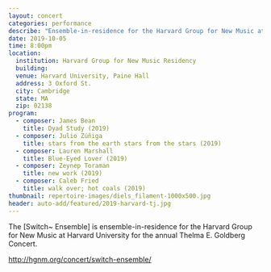 ```yaml
---
layout: concert
categories: performance
describe: "Ensemble-in-residence for the Harvard Group for New Music at Harvard University."
date: 2019-10-05
time: 8:00pm
location:
  institution: Harvard Group for New Music Residency
  building:
  venue: Harvard University, Paine Hall
  address: 3 Oxford St.
  city: Cambridge
  state: MA
  zip: 02138
program:
  - composer: James Bean
    title: Dyad Study (2019)
  - composer: Julio Zúñiga
    title: stars from the earth stars from the stars (2019)
  - composer: Lauren Marshall
    title: Blue-Eyed Lover (2019)
  - composer: Zeynep Toraman
    title: new work (2019)
  - composer: Caleb Fried
    title: walk over; hot coals (2019)
thumbnail: repertoire-images/diels_filament-1000x500.jpg
header: auto-add/featured/2019-harvard-tj.jpg
---
```


The [Switch~ Ensemble] is ensemble-in-residence for the Harvard Group for New Music at Harvard University for the annual Thelma E. Goldberg Concert.

http://hgnm.org/concert/switch-ensemble/
